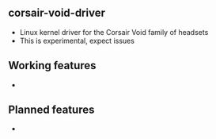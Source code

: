 ## corsair-void-driver
  - Linux kernel driver for the Corsair Void family of headsets
  - This is experimental, expect issues

## Working features
  - 

## Planned features
  - 
